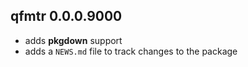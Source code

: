 ## qfmtr 0.0.0.9000

- adds **pkgdown** support
- adds a `NEWS.md` file to track changes to the package



